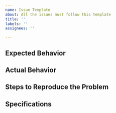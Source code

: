 ```yaml
---
name: Issue Template
about: All the issues must follow this template
title: ''
labels: ''
assignees: ''

---
```


## Expected Behavior


## Actual Behavior


## Steps to Reproduce the Problem



## Specifications
